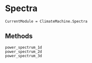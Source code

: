 # Spectra

```@meta
CurrentModule = ClimateMachine.Spectra
```

## Methods

```@docs
power_spectrum_1d
power_spectrum_2d
power_spectrum_3d
```
